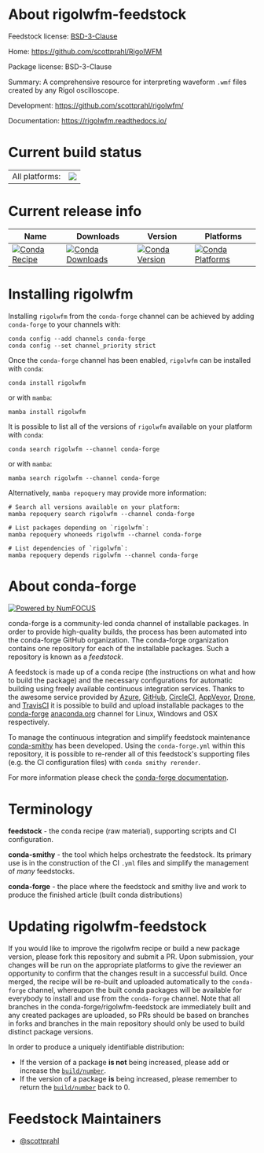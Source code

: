 About rigolwfm-feedstock
========================

Feedstock license: [BSD-3-Clause](https://github.com/conda-forge/rigolwfm-feedstock/blob/main/LICENSE.txt)

Home: https://github.com/scottprahl/RigolWFM

Package license: BSD-3-Clause

Summary: A comprehensive resource for interpreting waveform ``.wmf`` files created
by any Rigol oscilloscope.


Development: https://github.com/scottprahl/rigolwfm/

Documentation: https://rigolwfm.readthedocs.io/

Current build status
====================


<table><tr><td>All platforms:</td>
    <td>
      <a href="https://dev.azure.com/conda-forge/feedstock-builds/_build/latest?definitionId=20141&branchName=main">
        <img src="https://dev.azure.com/conda-forge/feedstock-builds/_apis/build/status/rigolwfm-feedstock?branchName=main">
      </a>
    </td>
  </tr>
</table>

Current release info
====================

| Name | Downloads | Version | Platforms |
| --- | --- | --- | --- |
| [![Conda Recipe](https://img.shields.io/badge/recipe-rigolwfm-green.svg)](https://anaconda.org/conda-forge/rigolwfm) | [![Conda Downloads](https://img.shields.io/conda/dn/conda-forge/rigolwfm.svg)](https://anaconda.org/conda-forge/rigolwfm) | [![Conda Version](https://img.shields.io/conda/vn/conda-forge/rigolwfm.svg)](https://anaconda.org/conda-forge/rigolwfm) | [![Conda Platforms](https://img.shields.io/conda/pn/conda-forge/rigolwfm.svg)](https://anaconda.org/conda-forge/rigolwfm) |

Installing rigolwfm
===================

Installing `rigolwfm` from the `conda-forge` channel can be achieved by adding `conda-forge` to your channels with:

```
conda config --add channels conda-forge
conda config --set channel_priority strict
```

Once the `conda-forge` channel has been enabled, `rigolwfm` can be installed with `conda`:

```
conda install rigolwfm
```

or with `mamba`:

```
mamba install rigolwfm
```

It is possible to list all of the versions of `rigolwfm` available on your platform with `conda`:

```
conda search rigolwfm --channel conda-forge
```

or with `mamba`:

```
mamba search rigolwfm --channel conda-forge
```

Alternatively, `mamba repoquery` may provide more information:

```
# Search all versions available on your platform:
mamba repoquery search rigolwfm --channel conda-forge

# List packages depending on `rigolwfm`:
mamba repoquery whoneeds rigolwfm --channel conda-forge

# List dependencies of `rigolwfm`:
mamba repoquery depends rigolwfm --channel conda-forge
```


About conda-forge
=================

[![Powered by
NumFOCUS](https://img.shields.io/badge/powered%20by-NumFOCUS-orange.svg?style=flat&colorA=E1523D&colorB=007D8A)](https://numfocus.org)

conda-forge is a community-led conda channel of installable packages.
In order to provide high-quality builds, the process has been automated into the
conda-forge GitHub organization. The conda-forge organization contains one repository
for each of the installable packages. Such a repository is known as a *feedstock*.

A feedstock is made up of a conda recipe (the instructions on what and how to build
the package) and the necessary configurations for automatic building using freely
available continuous integration services. Thanks to the awesome service provided by
[Azure](https://azure.microsoft.com/en-us/services/devops/), [GitHub](https://github.com/),
[CircleCI](https://circleci.com/), [AppVeyor](https://www.appveyor.com/),
[Drone](https://cloud.drone.io/welcome), and [TravisCI](https://travis-ci.com/)
it is possible to build and upload installable packages to the
[conda-forge](https://anaconda.org/conda-forge) [anaconda.org](https://anaconda.org/)
channel for Linux, Windows and OSX respectively.

To manage the continuous integration and simplify feedstock maintenance
[conda-smithy](https://github.com/conda-forge/conda-smithy) has been developed.
Using the ``conda-forge.yml`` within this repository, it is possible to re-render all of
this feedstock's supporting files (e.g. the CI configuration files) with ``conda smithy rerender``.

For more information please check the [conda-forge documentation](https://conda-forge.org/docs/).

Terminology
===========

**feedstock** - the conda recipe (raw material), supporting scripts and CI configuration.

**conda-smithy** - the tool which helps orchestrate the feedstock.
                   Its primary use is in the construction of the CI ``.yml`` files
                   and simplify the management of *many* feedstocks.

**conda-forge** - the place where the feedstock and smithy live and work to
                  produce the finished article (built conda distributions)


Updating rigolwfm-feedstock
===========================

If you would like to improve the rigolwfm recipe or build a new
package version, please fork this repository and submit a PR. Upon submission,
your changes will be run on the appropriate platforms to give the reviewer an
opportunity to confirm that the changes result in a successful build. Once
merged, the recipe will be re-built and uploaded automatically to the
`conda-forge` channel, whereupon the built conda packages will be available for
everybody to install and use from the `conda-forge` channel.
Note that all branches in the conda-forge/rigolwfm-feedstock are
immediately built and any created packages are uploaded, so PRs should be based
on branches in forks and branches in the main repository should only be used to
build distinct package versions.

In order to produce a uniquely identifiable distribution:
 * If the version of a package **is not** being increased, please add or increase
   the [``build/number``](https://docs.conda.io/projects/conda-build/en/latest/resources/define-metadata.html#build-number-and-string).
 * If the version of a package **is** being increased, please remember to return
   the [``build/number``](https://docs.conda.io/projects/conda-build/en/latest/resources/define-metadata.html#build-number-and-string)
   back to 0.

Feedstock Maintainers
=====================

* [@scottprahl](https://github.com/scottprahl/)

